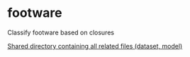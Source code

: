 # footware
Classify footware based on closures

[Shared directory containing all related files (dataset, model)](https://drive.google.com/drive/folders/171EYdKfkJLdDEznKYpXcEz00J4Pzkbaa?usp=sharing)

